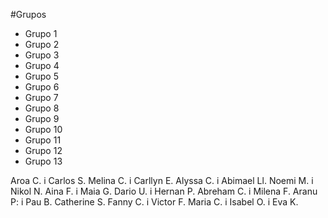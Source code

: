 #Grupos

- Grupo 1
- Grupo 2
- Grupo 3
- Grupo 4
- Grupo 5
- Grupo 6
- Grupo 7
- Grupo 8
- Grupo 9
- Grupo 10
- Grupo 11
- Grupo 12
- Grupo 13

Aroa C. i Carlos S.
Melina C. i Carllyn E.
Alyssa C. i Abimael Ll.
Noemi M. i Nikol N.
Aina F. i Maia G.
Dario U. i Hernan P.
Abreham C. i Milena F.
Aranu P: i Pau B.
Catherine S.
Fanny C. i Victor F.
Maria C. i Isabel O. i Eva K.
